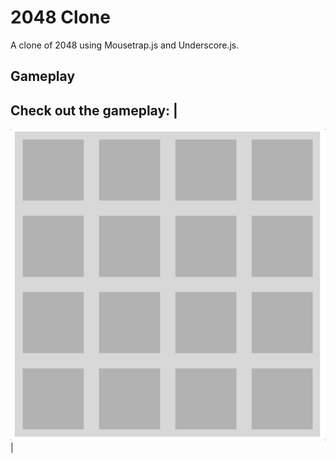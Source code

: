 # 2048 Clone

A clone of 2048 using Mousetrap.js and Underscore.js.

## Gameplay
Check out the gameplay: |
--------------------
![2048 Clone](https://github.com/pnewsam/2048-clone/blob/master/readme_assets/2048.gif) |
